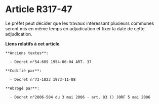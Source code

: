 # Article R317-47

Le préfet peut décider que les travaux intéressant plusieurs communes seront mis en même temps en adjudication et fixer la
date de cette adjudication.

**Liens relatifs à cet article**

	**Anciens textes**:

	  - Décret n°54-609 1954-06-04 ART. 37

	**Codifié par**:

	  - Décret n°73-1023 1973-11-08

	**Abrogé par**:

	  - Décret n°2006-504 du 3 mai 2006 - art. 83 () JORF 5 mai 2006
